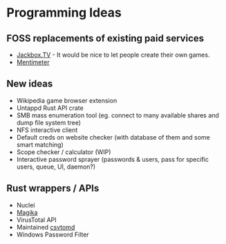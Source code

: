 # Programming Ideas

## FOSS replacements of existing paid services
- [Jackbox.TV](https://jackbox.tv/) - It would be nice to let people create their own games.
- [Mentimeter](https://www.mentimeter.com/)

## New ideas
- Wikipedia game browser extension
- Untappd Rust API crate
- SMB mass enumeration tool (eg. connect to many available shares and dump file system tree)
- NFS interactive client
- Default creds on website checker (with database of them and some smart matching)
- Scope checker / calculator (WIP)
- Interactive password sprayer (passwords & users, pass for specific users, queue, UI, daemon?)

## Rust wrappers / APIs
- Nuclei
- [Magika](https://github.com/google/magika)
- VirusTotal API
- Maintained [csvtomd](https://github.com/mplewis/csvtomd)
- Windows Password Filter

